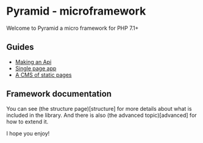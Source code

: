 # Pyramid - microframework

Welcome to Pyramid a micro framework for PHP 7.1+

## Guides

 - [Making an Api](guides/api.md)
 - [Single page app](guides/single_page.md)
 - [A CMS of static pages](guides/static_page.md)

## Framework documentation

You can see (the structure page)[structure] for more details about what is included in the library. And
there is also (the advanced topic)[advanced] for how to extend it.

I hope you enjoy!

